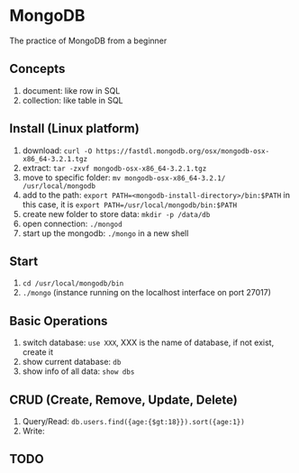 # MongoDB

The practice of MongoDB from a beginner

## Concepts
1. document: like row in SQL
2. collection: like table in SQL

## Install (Linux platform)
1. download: `curl -O https://fastdl.mongodb.org/osx/mongodb-osx-x86_64-3.2.1.tgz`
2. extract: `tar -zxvf mongodb-osx-x86_64-3.2.1.tgz`
3. move to specific folder: `mv mongodb-osx-x86_64-3.2.1/ /usr/local/mongodb`
4. add to the path: `export PATH=<mongodb-install-directory>/bin:$PATH`
in this case, it is `export PATH=/usr/local/mongodb/bin:$PATH`
5. create new folder to store data: `mkdir -p /data/db`
6. open connection: `./mongod`
7. start up the mongodb: `./mongo` in a new shell

## Start
1. `cd /usr/local/mongodb/bin`
2. `./mongo` (instance running on the localhost interface on port 27017)

## Basic Operations
1. switch database: `use XXX`, XXX is the name of database, if not exist, create it
2. show current database: `db`
3. show info of all data: `show dbs`

## CRUD (Create, Remove, Update, Delete)
1. Query/Read: `db.users.find({age:{$gt:18}}).sort({age:1})`
2. Write: 


## TODO
